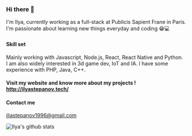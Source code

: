 ### Hi there 👋

I'm Ilya, currently working as a full-stack at Publicis Sapient Frane in Paris.<br>
I'm passionate about learning new things everyday and coding :grin::computer:<br>

#### Skill set
Mainly working with Javascript, Node.js, React, React Native and Python.<br>
I am also widely interested in 3d game dev, IoT and IA.
I have some experience with PHP, Java, C++. <br>

#### Visit my website and know more about my projects ! http://ilyastepanov.tech/

#### Contact me
iliastepanov1996@gmail.com

![Ilya's github stats](https://github-readme-stats.vercel.app/api?username=thatsLegit&show_icons=true&theme=onedark)



